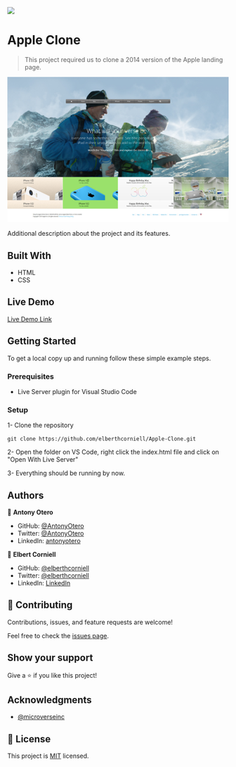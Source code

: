![](https://img.shields.io/badge/Microverse-blueviolet)

# Apple Clone

> This project required us to clone a 2014 version of the Apple landing page.

![screenshot](./src/app_screenshot.jpg)

Additional description about the project and its features.

## Built With

- HTML
- CSS

## Live Demo

[Live Demo Link](https://elberthcorniell.github.io/Apple-Clone/)


## Getting Started

To get a local copy up and running follow these simple example steps.

### Prerequisites

- Live Server plugin for Visual Studio Code 

### Setup

1- Clone the repository
```
git clone https://github.com/elberthcorniell/Apple-Clone.git 
```

2- Open the folder on VS Code, right click the index.html file and click on "Open With Live Server"

3- Everything should be running by now. 


## Authors

👤 **Antony Otero**

- GitHub: [@AntonyOtero](https://github.com/AntonyOtero)
- Twitter: [@AntonyOtero](https://twitter.com/AntonyOtero)
- LinkedIn: [antonyotero](https://www.linkedin.com/in/antonyotero/)

👤 **Elbert Corniell**

- GitHub: [@elberthcorniell](https://github.com/elberthcorniell)
- Twitter: [@elberthcorniell](https://twitter.com/elberthcorniell)
- LinkedIn: [LinkedIn](https://www.linkedin.com/in/elbert-corniell-989183159/)

## 🤝 Contributing

Contributions, issues, and feature requests are welcome!

Feel free to check the [issues page](https://github.com/elberthcorniell/Apple-Clone/issues).

## Show your support

Give a ⭐️ if you like this project!

## Acknowledgments

- [@microverseinc](https://github.com/microverseinc)

## 📝 License

This project is [MIT](./LICENSE) licensed.
